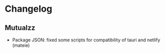 # Changelog

## Mutualzz
- Package JSON: fixed some scripts for compatibility of tauri and netlify (mateie)

